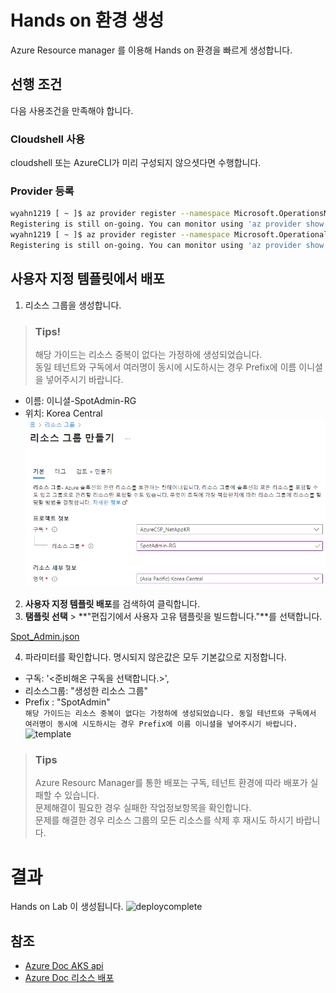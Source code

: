 # Hands on 환경 생성

Azure Resource manager 를 이용해 Hands on 환경을 빠르게 생성합니다.

## 선행 조건

다음 사용조건을 만족해야 합니다.

### Cloudshell 사용

cloudshell 또는 AzureCLI가 미리 구성되지 않으셧다면 수행합니다.

### Provider 등록

```bash
wyahn1219 [ ~ ]$ az provider register --namespace Microsoft.OperationsManagement
Registering is still on-going. You can monitor using 'az provider show -n Microsoft.OperationsManagement'
wyahn1219 [ ~ ]$ az provider register --namespace Microsoft.OperationalInsights
Registering is still on-going. You can monitor using 'az provider show -n Microsoft.OperationalInsights'
```

## 사용자 지정 템플릿에서 배포

1. 리소스 그룹을 생성합니다.

> ### Tips!
> 해당 가이드는 리소스 중복이 없다는 가정하에 생성되었습니다. </br>
> 동일 테넌트와 구독에서 여러명이 동시에 시도하시는 경우 Prefix에 이름 이니셜을 넣어주시기 바랍니다.

- 이름: 이니셜-SpotAdmin-RG
- 위치: Korea Central</br>
![createRG](./Images/createRG.png)

2. **사용자 지정 템플릿 배포**를 검색하여 클릭합니다.
3. **탬플릿 선택** > **"편집기에서 사용자 고유 탬플릿을 빌드합니다."**를 선택합니다.</br>

[Spot_Admin.json](./ARM/Spot_Admin.json)

4. 파라미터를 확인합니다. 명시되지 않은값은 모두 기본값으로 지정합니다.

- 구독: '<준비해온 구독을 선택합니다.>',
- 리소스그룹: "생성한 리소스 그룹"
- Prefix : "SpotAdmin" </br>
```해당 가이드는 리소스 중복이 없다는 가정하에 생성되었습니다. 동일 테넌트와 구독에서 여러명이 동시에 시도하시는 경우 Prefix에 이름 이니셜을 넣어주시기 바랍니다.```</br>
![template](./Images/templete.png)

> ### Tips
> Azure Resourc Manager를 통한 배포는 구독, 테넌트 환경에 따라 배포가 실패할 수 있습니다. </br>
> 문제해결이 필요한 경우 실패한 작업정보항목을 확인합니다. </br>
> 문제를 해결한 경우 리소스 그룹의 모든 리소스를 삭제 후 재시도 하시기 바랍니다.

# 결과

Hands on Lab 이 생성됩니다.
![deploycomplete](./Images/deploycomplete.png)


## 참조

- [Azure Doc AKS api](https://learn.microsoft.com/en-us/rest/api/aks/managed-clusters/create-or-update?tabs=HTTP)
- [Azure Doc 리소스 배포](https://learn.microsoft.com/ko-kr/azure/azure-resource-manager/templates/deploy-portal)
